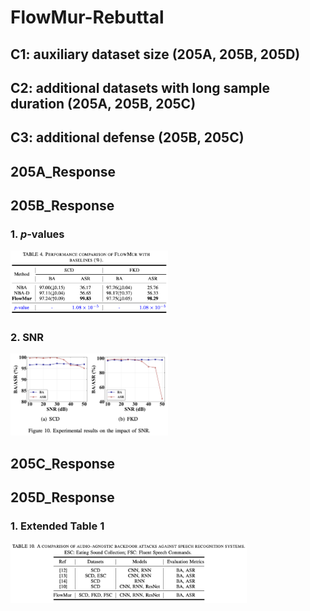 # FlowMur-Rebuttal

## C1: auxiliary dataset size (205A, 205B, 205D)

## C2: additional datasets with long sample duration (205A, 205B, 205C)

## C3: additional defense (205B, 205C)

## 205A_Response

## 205B_Response
### 1. *p*-values
<img src="p-value.png" width="50%">

### 2. SNR
<img src="SNR.png" width="50%">

## 205C_Response

## 205D_Response
### 1. Extended Table 1
<img src="table1.png" width="75%">
